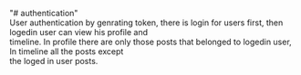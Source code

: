 "# authentication" <br>
User authentication by genrating token, there is login for users first, then logedin user can view his profile and <br> timeline. In profile there are only those posts that belonged to logedin user, In timeline all the posts except <br> the loged in user posts.
